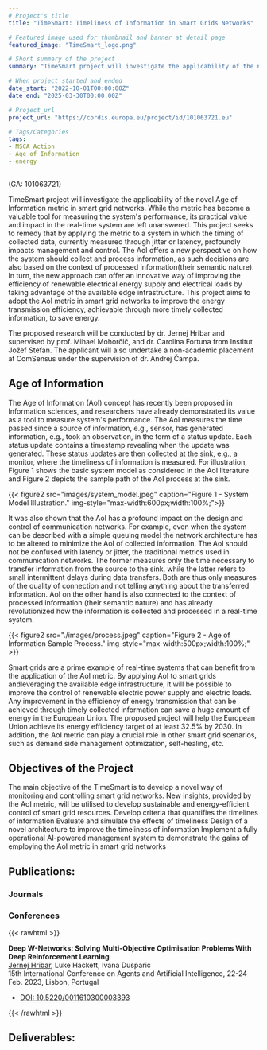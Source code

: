 ```yaml
---
# Project's title
title: "TimeSmart: Timeliness of Information in Smart Grids Networks"

# Featured image used for thumbnail and banner at detail page
featured_image: "TimeSmart_logo.png"

# Short summary of the project
summary: "TimeSmart project will investigate the applicability of the novel Age of Information metric in smart grid networks. While the metric has become a valuable tool for measuring the system's performance, its practical value and impact in the real-time system are left unanswered. This project seeks to remedy that by applying the metric to a system in which the timing of collected data, currently measured through jitter or latency, profoundly impacts management and control. The AoI offers a new perspective on how the system should collect and process information, as such decisions are also based on the context of processed information(their semantic nature). In turn, the new approach can offer an innovative way of improving the efficiency of renewable electrical energy supply and electrical loads by taking advantage of the available edge infrastructure. This project aims to adopt the AoI metric in smart grid networks to improve the energy transmission efficiency, achievable through more timely collected information, to save energy."

# When project started and ended
date_start: "2022-10-01T00:00:00Z"
date_end: "2025-03-30T00:00:00Z"

# Project_url
project_url: "https://cordis.europa.eu/project/id/101063721.eu"

# Tags/Categories
tags:
- MSCA Action
- Age of Information
- energy
---
```


(GA: 101063721)

TimeSmart project will investigate the applicability of the novel Age of Information metric in smart grid networks. While the metric has become a valuable tool for measuring the system's performance, its practical value and impact in the real-time system are left unanswered. This project seeks to remedy that by applying the metric to a system in which the timing of collected data, currently measured through jitter or latency, profoundly impacts management and control. The AoI offers a new perspective on how the system should collect and process information, as such decisions are also based on the context of processed information(their semantic nature). In turn, the new approach can offer an innovative way of improving the efficiency of renewable electrical energy supply and electrical loads by taking advantage of the available edge infrastructure. This project aims to adopt the AoI metric in smart grid networks to improve the energy transmission efficiency, achievable through more timely collected information, to save energy.

The proposed research will be conducted by dr. Jernej Hribar and supervised by prof. Mihael Mohorčič, and dr. Carolina Fortuna from Institut Jožef Stefan. The applicant will also undertake a non-academic placement at ComSensus under the supervision of dr. Andrej Čampa.

## Age of Information

The Age of Information (AoI) concept has recently been proposed in Information sciences, and researchers have already demonstrated its value as a tool to measure system's performance. The AoI measures the time passed since a source of information, e.g., sensor, has generated information, e.g., took an observation, in the form of a status update. Each status update contains a timestamp revealing when the update was generated. These status updates are then collected at the sink, e.g., a monitor, where the timeliness of information is measured. For illustration, Figure 1 shows the basic system model as considered in the AoI literature and Figure 2 depicts the sample path of the AoI process at the sink. 


{{< figure2 src="images/system_model.jpeg" caption="Figure 1 - System Model Illustration." img-style="max-width:600px;width:100%;">}}


It was also shown that the AoI has a profound impact on the design and control of communication networks. For example, even when the system can be described with a simple queuing model the network architecture has to be altered to minimize the AoI of collected information. The AoI should not be confused with latency or jitter, the traditional metrics used in communication networks. The former measures only the time necessary to transfer information from the source to the sink, while the latter refers to small intermittent delays during data transfers. Both are thus only measures of the quality of connection and not telling anything about the transferred information. AoI on the other hand is also connected to the context of processed information (their semantic nature) and has already revolutionized how the information is collected and processed in a real-time system. 


{{< figure2 src="./images/process.jpeg" caption="Figure 2 - Age of Information Sample Process." img-style="max-width:500px;width:100%;" >}}


Smart grids are a prime example of real-time systems that can benefit from the application of  the AoI metric. By applying AoI to smart grids andleveraging the available edge infrastructure, it will be possible to improve the control of renewable electric power supply and electric loads. Any improvement in the efficiency of energy transmission that can be  achieved through timely collected information can save a huge amount of energy in the European Union. The proposed project will help the European Union achieve its energy efficiency target of at least 32.5% by 2030. In addition, the AoI metric can play a crucial role in other smart grid scenarios, such as demand side management optimization, self-healing, etc.

## Objectives of the Project

The main objective of the TimeSmart is to develop a novel way of monitoring and controlling smart grid networks. New insights, provided by the AoI metric, will be utilised to develop sustainable and energy-efficient control of smart grid resources.
Develop criteria that quantifies the timelines of information
Evaluate and simulate the effects of timeliness
Design of a novel architecture to improve the timeliness of information
Implement a fully operational AI-powered management system to demonstrate the gains of employing the AoI metric in smart grid networks


## Publications:

### Journals

### Conferences

{{< rawhtml >}}
    <div class="title"><strong>Deep W-Networks: Solving Multi-Objective Optimisation Problems With Deep Reinforcement Learning</strong></div>
    <div class="authors"><u>Jernej Hribar</u>, Luke Hackett, Ivana Dusparic</div>
    <div class="publication">15th International Conference on Agents and Artificial Intelligence, 22-24 Feb. 2023, Lisbon, Portugal</div>
    <ul class="list-inline">
        <li class="list-inline-item">
            <a class="badge bg-doi text-black link-unstyled" href="https://doi.org/10.5220/0011610300003393">DOI:&nbsp;10.5220/0011610300003393</a>
        </li>
    </ul>
{{< /rawhtml >}}


## Deliverables:

